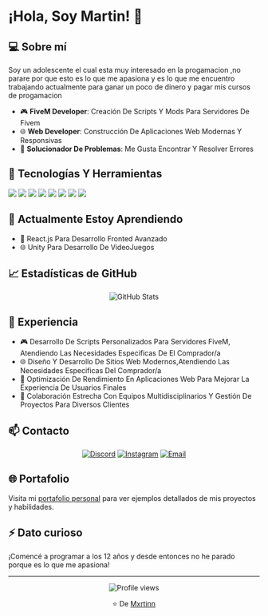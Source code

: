# ¡Hola, Soy Martin! 👋

## 💻 Sobre mí
Soy un adolescente el cual esta muy interesado en la progamacion ,no parare por que esto es lo que me apasiona y es lo que me encuentro trabajando actualmente
para ganar un poco de dinero y pagar mis cursos de progamacion

- 🎮 **FiveM Developer**: Creación De Scripts Y Mods Para Servidores De Fivem
- 🌐 **Web Developer**: Construcción De Aplicaciones Web Modernas Y Responsivas
- 🧩 **Solucionador De Problemas**: Me Gusta Encontrar Y Resolver Errores

## 🔧 Tecnologías Y Herramientas
![](https://img.shields.io/badge/Code-JavaScript-informational?style=flat&logo=javascript&logoColor=white&color=2bbc8a)
![](https://img.shields.io/badge/Code-Lua-informational?style=flat&logo=lua&logoColor=white&color=2bbc8a)
![](https://img.shields.io/badge/Code-HTML5-informational?style=flat&logo=html5&logoColor=white&color=2bbc8a)
![](https://img.shields.io/badge/Code-CSS3-informational?style=flat&logo=css3&logoColor=white&color=2bbc8a)
![](https://img.shields.io/badge/Code-Node.js-informational?style=flat&logo=node.js&logoColor=white&color=2bbc8a)
![](https://img.shields.io/badge/Game-FiveM-informational?style=flat&logo=fivem&logoColor=white&color=2bbc8a)
![](https://img.shields.io/badge/Tools-Git-informational?style=flat&logo=git&logoColor=white&color=2bbc8a)
![](https://img.shields.io/badge/Tools-VSCode-informational?style=flat&logo=visual-studio-code&logoColor=white&color=2bbc8a)

## 📙 Actualmente Estoy Aprendiendo
- 🔄 React.js Para Desarrollo Fronted Avanzado
- 🌐 Unity Para Desarrollo De VideoJuegos

## 📈 Estadísticas de GitHub
<div align="center">
  <img src="https://github-readme-stats.vercel.app/api?username=MxrtinnDev&show_icons=true&theme=tokyonight" alt="GitHub Stats" />
  <!-- <img src="https://github-readme-streak-stats.herokuapp.com/?user=MxrtinnDev&theme=tokyonight" alt="GitHub Streak" /> -->
</div>

<!-- ## 🚀 Proyectos Destacados

### FiveM
<a href="https://github.com/migueelmirandaa/PROYECTO_FIVEM">
  <img align="center" src="https://github-readme-stats.vercel.app/api/pin/?username=migueelmirandaa&repo=PROYECTO_FIVEM&theme=tokyonight" />
</a>

### Discord Bots
<a href="https://github.com/migueelmirandaa/PROYECTO_DISCORD">
  <img align="center" src="https://github-readme-stats.vercel.app/api/pin/?username=migueelmirandaa&repo=PROYECTO_DISCORD&theme=tokyonight" />
</a>

### Web Development
<a href="https://github.com/migueelmirandaa/PROYECTO_WEB">
  <img align="center" src="https://github-readme-stats.vercel.app/api/pin/?username=migueelmirandaa&repo=PROYECTO_WEB&theme=tokyonight" />
</a> -->

## 💼 Experiencia
- 🎮 Desarrollo De Scripts Personalizados Para Servidores FiveM, Atendiendo Las Necesidades Especificas De El Comprador/a
- 🌐 Diseño Y Desarrollo De Sitios Web Modernos,Atendiendo Las Necesidades Especificas Del Comprador/a
- 🧩 Optimización De Rendimiento En Aplicaciones Web Para Mejorar La Experiencia De Usuarios Finales
- 👥 Colaboración Estrecha Con Equipos Multidisciplinarios Y Gestión De Proyectos Para Diversos Clientes

## 📫 Contacto
<div align="center">
  
[![Discord](https://img.shields.io/badge/Discord-7289DA?style=for-the-badge&logo=discord&logoColor=white)](https://discord.gg/aaaaaaaaaa)
[![Instagram](https://img.shields.io/badge/Instagram-E4405F?style=for-the-badge&logo=instagram&logoColor=white)](https://www.instagram.com/mxrtinn.2609/)
[![Email](https://img.shields.io/badge/Email-D14836?style=for-the-badge&logo=gmail&logoColor=white)](mailto:mxrtinndev@gmail.com)
  
</div>

## 🌐 Portafolio
Visita mi [portafolio personal](https://miguelmiranda.dev) para ver ejemplos detallados de mis proyectos y habilidades.

## ⚡ Dato curioso
¡Comencé a programar a los 12 años y desde entonces no he parado porque es lo que me apasiona!

---

<div align="center">
  <img src="https://komarev.com/ghpvc/?username=MxrtinnDev&color=green" alt="Profile views" />
  <p>⭐️ De <a href="https://github.com/MxrtinnDev">Mxrtinn</a></p>
</div>
